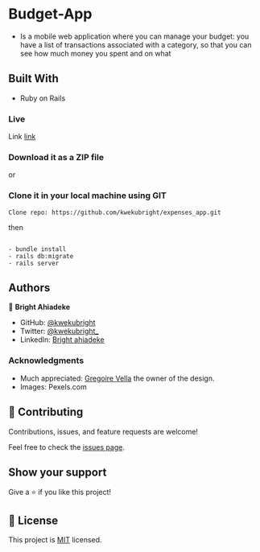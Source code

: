 # Budget-App

- Is a mobile web application where you can manage your budget: you have a list of transactions associated with a category, so that you can see how much money you spent and on what

## Built With

- Ruby on Rails

### Live
Link [link](https://expenses-app-rails.herokuapp.com/)

### Download it as a ZIP file

or

### Clone it in your local machine using GIT
```
Clone repo: https://github.com/kwekubright/expenses_app.git
```

then

```run

- bundle install
- rails db:migrate
- rails server

```

## Authors

👤 **Bright Ahiadeke**

- GitHub: [@kwekubright](https://github.com/kwekubright)
- Twitter: [@kwekubright_](https://twitter.com/kwekubright_)
- LinkedIn: [Bright ahiadeke](https://www.linkedin.com/in/kwekubright/)

### Acknowledgments

- Much appreciated: [Gregoire Vella](https://www.behance.net/gregoirevella) the owner of the design.
- Images: Pexels.com

## 🤝 Contributing

Contributions, issues, and feature requests are welcome!

Feel free to check the [issues page](https://github.com/kwekubright/expenses_app/issues).

## Show your support

Give a ⭐️ if you like this project!

## 📝 License

This project is [MIT](https://github.com/kwekubright/expenses_app/development/LICENSE) licensed.
